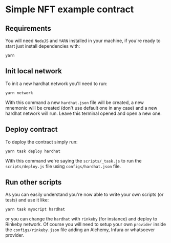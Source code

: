 # Simple NFT example contract

## Requirements

You will need `NodeJS` and `YARN` installed in your machine, if you're ready to start just install dependencies with:

```
yarn
```

## Init local network

To init a new hardhat network you'll need to run:
```
yarn network
```

With this command a new `hardhat.json` file will be created, a new mnemonic will be created (don't use default one in any case) and a new hardhat network will run. Leave this terminal opened and open a new one.

## Deploy contract

To deploy the contract simply run:

```
yarn task deploy hardhat
```

With this command we're saying the `scripts/_task.js` to run the `scripts/deploy.js` file using `configs/hardhat.json` file.

## Run other scripts

As you can easily understand you're now able to write your own scripts (or tests) and use it like:

```
yarn task myscript hardhat
```

or you can change the `hardhat` with `rinkeby` (for instance) and deploy to Rinkeby network. Of course you will need to setup your own `provider` inside the `configs/rinkeby.json` file adding an Alchemy, Infura or whatsoever provider.